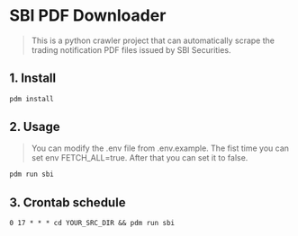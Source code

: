 # SBI PDF Downloader

> This is a python crawler project that can automatically scrape the trading notification PDF files issued by SBI Securities.

## 1. Install

```bash
pdm install
```

## 2. Usage
> You can modify the .env file from .env.example. The fist time you can set env FETCH_ALL=true. After that you can set it to false.

```bash
pdm run sbi
```

## 3. Crontab schedule

```
0 17 * * * cd YOUR_SRC_DIR && pdm run sbi
```
